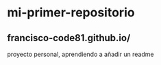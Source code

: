 # mi-primer-repositorio
## francisco-code81.github.io/
proyecto personal,
aprendiendo a añadir un readme
